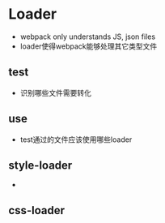 # Loader

- webpack only understands JS, json files
- loader使得webpack能够处理其它类型文件



## test

- 识别哪些文件需要转化

## use

- test通过的文件应该使用哪些loader

## style-loader

- 

## css-loader